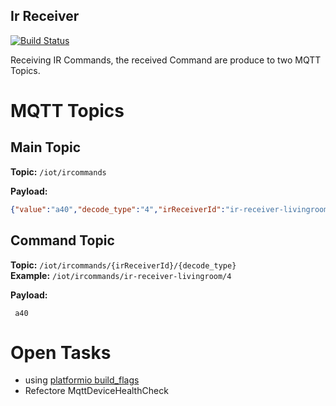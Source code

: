 Ir Receiver
----------------


 [![Build Status](https://travis-ci.org/nolte/platformio-mqtt-ir-receiver.svg?branch=master)](https://travis-ci.org/nolte/platformio-mqtt-ir-receiver)

 Receiving IR Commands, the received Command are produce to two MQTT Topics.

# MQTT Topics
 
## Main Topic

 **Topic:** ``/iot/ircommands``
 
 **Payload:**
 
```json
{"value":"a40","decode_type":"4","irReceiverId":"ir-receiver-livingroom"}
```


## Command Topic

 **Topic:** ``/iot/ircommands/{irReceiverId}/{decode_type}``  
 **Example:** ``/iot/ircommands/ir-receiver-livingroom/4``
 
 **Payload:**
 
```
 a40
```

# Open Tasks

 * using [platformio build_flags](http://docs.platformio.org/en/latest/projectconf.html#build-flags)
 * Refectore MqttDeviceHealthCheck